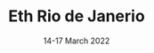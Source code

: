 ---
#######################
## To keep any param unused, just leave its value as empty. Nothing after the : for the param
#######################
########################
# Required params for each section
id: 1 # id of the section used for id'ing the section in classes
title: "Eth Rio de Janerio"
subtitle: "14-17 March 2022"
text: "A convergence of creators, builders and thinkers in the most beautiful city in the world."
bg_color: # please use hex values
bg_image: "/assets/images/back_sec_one.png" # please save images in assets folder. Prepend with a / eg. /assets/images..
###########################
# Optional params
button_text: "Get in touch" # Call-to-action button
has_grid: "yes" # if the section has grid columns
#################################
# CSS classes for the params above
css_classes_title: "display-1 fw-bold text-primary"
css_classes_subtitle: "display-5 mt-2 fw-normal text-primary"
css_classes_text: "lead mt-5 text-dark"
css_classes_button: "btn btn-lg btn-success"
css_classes_grid_row: ""
css_classes_grid_columns: ""
#################################
# Inline CSS classes for params above
css_inline_title: 
css_inline_subtitle:
css_inline_text:
css_inline_button: "color: #ffffff;"
---